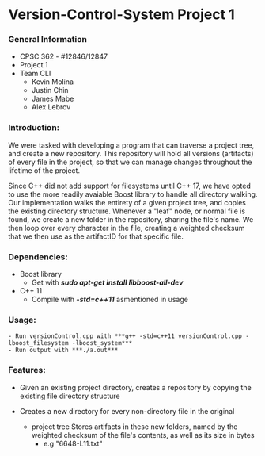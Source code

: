 # Version-Control-System Project 1 #

### General Information ###
* CPSC 362 - #12846/12847
* Project 1
* Team CLI
  * Kevin Molina
  * Justin Chin
  * James Mabe
  * Alex Lebrov

### Introduction: ###

We were tasked with developing a program that can traverse a project
tree, and create a new repository. This repository will hold all
versions (artifacts) of every file in the project, so that we can
manage changes throughout the lifetime of the project.

Since C++ did not add support for filesystems until C++ 17, we have
opted to use the more readily avaiable Boost library to handle all
directory walking. Our implementation walks the entirety of a given
project tree, and copies the existing directory structure. Whenever a
"leaf" node, or normal file is found, we create a new folder in the
repository, sharing the file's name. We then loop over every character
in the file, creating a weighted checksum that we then use as the
artifactID for that specific file.

### Dependencies: ###

* Boost library
    * Get with ***sudo apt-get install libboost-all-dev***
* C++ 11
    * Compile with ***-std=c++11*** asmentioned in usage


### Usage: ###
    - Run versionControl.cpp with ***g++ -std=c++11 versionControl.cpp -lboost_filesystem -lboost_system***
    - Run output with ***./a.out***

### Features: ###

* Given an existing project directory, creates a repository by copying
  the existing file directory structure

* Creates a new directory for every non-directory file in the original
  * project tree Stores artifacts in these new folders, named by the weighted checksum of the file's contents, as well as its size in bytes
    * e.g "6648-L11.txt"